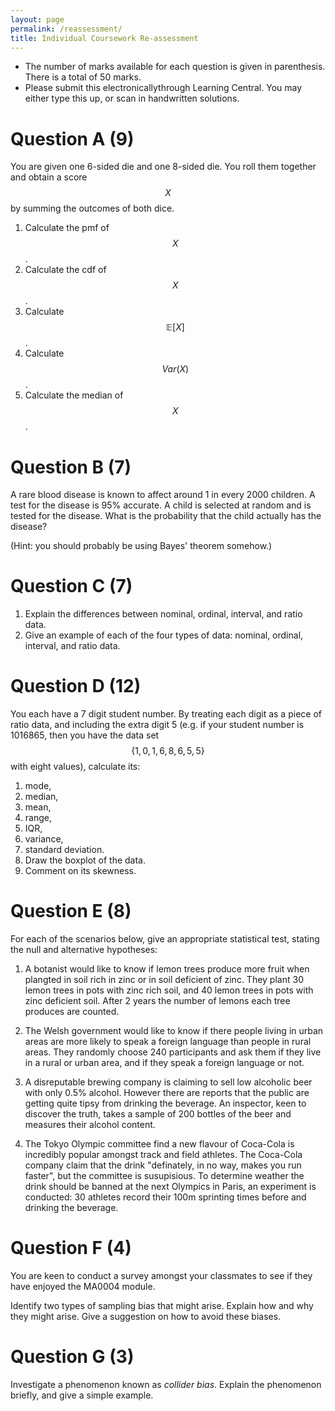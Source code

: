 ```yaml
---
layout: page
permalink: /reassessment/
title: Individual Coursework Re-assessment
---
```


+ The number of marks available for each question is given in parenthesis. There is a total of 50 marks.
+ Please submit this electronicallythrough Learning Central. You may either type this up, or scan in handwritten solutions.

Question A (9)
==============

You are given one 6-sided die and one 8-sided die.
You roll them together and obtain a score $$X$$ by summing the outcomes of both dice.

1. Calculate the pmf of $$X$$.
2. Calculate the cdf of $$X$$.
3. Calculate $$\mathbb{E}[X]$$.
4. Calculate $$Var(X)$$.
5. Calculate the median of $$X$$.

Question B (7)
==============

A rare blood disease is known to affect around 1 in every 2000 children.
A test for the disease is 95% accurate.
A child is selected at random and is tested for the disease. What is the probability that the child actually has the disease?

(Hint: you should probably be using Bayes' theorem somehow.)

Question C (7)
==============

1. Explain the differences between nominal, ordinal, interval, and ratio data.
2. Give an example of each of the four types of data: nominal, ordinal, interval, and ratio data.

Question D (12)
===============

You each have a 7 digit student number. By treating each digit as a piece of ratio data, and including the extra digit 5 (e.g. if your student number is 1016865, then you have the data set $$\{1, 0, 1, 6, 8, 6, 5, 5\}$$ with eight values), calculate its:

1. mode,
2. median,
3. mean,
4. range,
5. IQR,
6. variance,
7. standard deviation.
8. Draw the boxplot of the data.
9. Comment on its skewness.

Question E (8)
==============

For each of the scenarios below, give an appropriate statistical test, stating the null and alternative hypotheses:

1. A botanist would like to know if lemon trees produce more fruit when plangted in soil rich in zinc or in soil deficient of zinc. They plant 30 lemon trees in pots with zinc rich soil, and 40 lemon trees in pots with zinc deficient soil. After 2 years the number of lemons each tree produces are counted.

2. The Welsh government would like to know if there people living in urban areas are more likely to speak a foreign language than people in rural areas. They randomly choose 240 participants and ask them if they live in a rural or urban area, and if they speak a foreign language or not.

3. A disreputable brewing company is claiming to sell low alcoholic beer with only 0.5% alcohol. However there are reports that the public are getting quite tipsy from drinking the beverage. An inspector, keen to discover the truth, takes a sample of 200 bottles of the beer and measures their alcohol content.

4. The Tokyo Olympic committee find a new flavour of Coca-Cola is incredibly popular amongst track and field athletes. The Coca-Cola company claim that the drink "definately, in no way, makes you run faster", but the committee is susupisious. To determine weather the drink should be banned at the next Olympics in Paris, an experiment is conducted: 30 athletes record their 100m sprinting times before and drinking the beverage.

Question F (4)
==============

You are keen to conduct a survey amongst your classmates to see if they have enjoyed the MA0004 module.

Identify two types of sampling bias that might arise.
Explain how and why they might arise.
Give a suggestion on how to avoid these biases.


Question G (3)
==============

Investigate a phenomenon known as *collider bias*. Explain the phenomenon briefly, and give a simple example.
